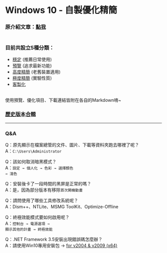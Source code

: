 # Windows 10 - 自製優化精簡

### 原介紹文章：[點我](https://home.gamer.com.tw/creationDetail.php?sn=4769475) <br><br>

### 目前共設立5種分類：
- [穩定](/stable.md) (推薦日常使用)
- [預覽](/prerelease.md) (追求最新功能)
- [高度精簡](/highly_simplified.md) (老舊裝置適用)
- [極度精簡](/extreme.md) (實驗性質)
- [客製化](/customized.md)

<br>
使用預覽、優化項目、下載連結皆附在各自的Markdown唷~

### [歷史版本合輯](http://tiny.cc/win10_simplify_dl)

----

### Q&A
Q：原先顯示在檔案總管的文件、圖片、下載等資料夾跑去哪裡了呢？<br>
A：<code>C:\Users\Administrator</code><br>

Q：該如何取消暗黑模式？<br>
A：<code>設定 → 個人化 → 色彩 → 選擇顏色 → 淺色</code><br>

Q：安裝後卡了一段時間的黑屏是正常的嗎？<br>
A：是，因為部分版本有移除<code>首次開機動畫</code><br>

Q：請問使用了哪些工具修改系統呢？<br>
A：Dism++、NTLite、MSMG ToolKit、Optimize-Offline<br>

Q：終極效能模式要如何啟用呢？<br>
A：<code>控制台 → 電源選項 → 顯示其他的計畫 → 終極效能</code><br>

Q：.NET Framework 3.5安裝出現錯誤碼怎麼辦？<br>
A：請使用Win10專用安裝包 → [for v2004 & v2009 (x64)](http://tiny.cc/netfx3_for_19041_x64)<br>

